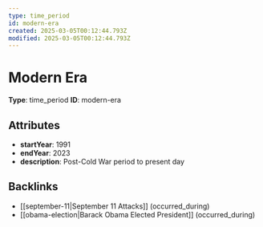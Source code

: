 ```yaml
---
type: time_period
id: modern-era
created: 2025-03-05T00:12:44.793Z
modified: 2025-03-05T00:12:44.793Z
---
```


# Modern Era

**Type**: time_period
**ID**: modern-era

## Attributes

- **startYear**: 1991
- **endYear**: 2023
- **description**: Post-Cold War period to present day

## Backlinks

- [[september-11|September 11 Attacks]] (occurred_during)
- [[obama-election|Barack Obama Elected President]] (occurred_during)


